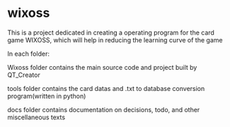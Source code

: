 # wixoss
This is a project dedicated in creating a operating program for the card game WIXOSS, which will help in reducing the learning curve of the game

In each folder:

  Wixoss folder contains the main source code and project built by QT_Creator
  
  tools folder contains the card datas and .txt to database conversion program(written in python)
  
  docs folder contains documentation on decisions, todo, and other miscellaneous texts
